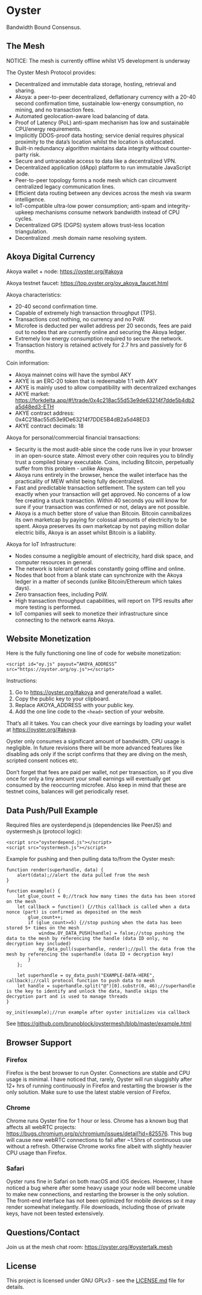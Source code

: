 # Oyster

Bandwidth Bound Consensus.

## The Mesh

NOTICE: The mesh is currently offline whilst V5 development is underway

The Oyster Mesh Protocol provides:

- Decentralized and immutable data storage, hosting, retrieval and sharing.
- Akoya: a peer-to-peer decentralized, deflationary currency with a 20-40 second confirmation time, sustainable low-energy consumption, no mining, and no transaction fees. 
- Automated geolocation-aware load balancing of data.
- Proof of Latency (PoL) anti-spam mechanism has low and sustainable CPU/energy requirements.
- Implicitly DDOS-proof data hosting; service denial requires physical proximity to the data’s location whilst the location is obfuscated.
- Built-in redundancy algorithm maintains data integrity without counter-party risk.
- Secure and untraceable access to data like a decentralized VPN.
- Decentralized application (dApp) platform to run immutable JavaScript code.
- Peer-to-peer topology forms a node mesh which can circumvent centralized legacy communication lines.
- Efficient data routing between any devices across the mesh via swarm intelligence.
- IoT-compatible ultra-low power consumption; anti-spam and integrity-upkeep mechanisms consume network bandwidth instead of CPU cycles.
- Decentralized GPS (DGPS) system allows trust-less location triangulation.
- Decentralized .mesh domain name resolving system.

## Akoya Digital Currency

Akoya wallet + node: https://oyster.org/#akoya

Akoya testnet faucet: https://top.oyster.org/oy_akoya_faucet.html

Akoya characteristics:
- 20-40 second confirmation time.
- Capable of extremely high transaction throughput (TPS).
- Transactions cost nothing, no currency and no PoW.
- Microfee is deducted per wallet address per 20 seconds, fees are paid out to nodes that are currently online and securing the Akoya ledger.
- Extremely low energy consumption required to secure the network.
- Transaction history is retained actively for 2.7 hrs and passively for 6 months.

Coin information:

- Akoya mainnet coins will have the symbol AKY
- AKYE is an ERC-20 token that is redeemable 1:1 with AKY
- AKYE is mainly used to allow compatibility with decentralized exchanges
- AKYE market: https://forkdelta.app/#!/trade/0x4c218ac55d53e9de63214f7dde5b4db2a5d48ed3-ETH
- AKYE contract address: 0x4C218ac55d53e9De63214f7DDE5B4dB2a5d48ED3
- AKYE contract decimals: 18

Akoya for personal/commercial financial transactions:
- Security is the most audit-able since the code runs live in your browser in an open-source state. Almost every other coin requires you to blindly trust a compiled binary executable. Coins, including Bitcoin, perpetually suffer from this problem - unlike Akoya.
- Akoya runs entirely in the browser, hence the wallet interface has the practicality of MEW whilst being fully decentralized.
- Fast and predictable transaction settlement. The system can tell you exactly when your transaction will get approved. No concerns of a low fee creating a stuck transaction. Within 40 seconds you will know for sure if your transaction was confirmed or not, delays are not possible.
- Akoya is a much better store of value than Bitcoin. Bitcoin cannibalizes its own marketcap by paying for colossal amounts of electricity to be spent. Akoya preserves its own marketcap by not paying million dollar electric bills, Akoya is an asset whilst Bitcoin is a liability.

Akoya for IoT Infrastructure:
- Nodes consume a negligible amount of electricity, hard disk space, and computer resources in general.
- The network is tolerant of nodes constantly going offline and online.
- Nodes that boot from a blank state can synchronize with the Akoya ledger in a matter of seconds (unlike Bitcoin/Ethereum which takes days).
- Zero transaction fees, including PoW.
- High transaction throughput capabilities, will report on TPS results after more testing is performed.
- IoT companies will seek to monetize their infrastructure since connecting to the network earns Akoya.

## Website Monetization

Here is the fully functioning one line of code for website monetization:
```
<script id="oy.js" payout=“AKOYA_ADDRESS” src="https://oyster.org/oy.js"></script>
```

Instructions:

1. Go to https://oyster.org/#akoya and generate/load a wallet.
2. Copy the public key to your clipboard.
3. Replace AKOYA_ADDRESS with your public key.
4. Add the one line code to the `<head>` section of your website.

That’s all it takes. You can check your dive earnings by loading your wallet at https://oyster.org/#akoya.

Oyster only consumes a significant amount of bandwidth, CPU usage is negligible. In future revisions there will be more advanced features like disabling ads only if the script confirms that they are diving on the mesh, scripted consent notices etc.

Don’t forget that fees are paid per wallet, not per transaction, so if you dive once for only a tiny amount your small earnings will eventually get consumed by the reoccurring microfee. Also keep in mind that these are testnet coins, balances will get periodically reset.

## Data Push/Pull Example

Required files are oysterdepend.js (dependencies like PeerJS) and oystermesh.js (protocol logic):

```
<script src="oysterdepend.js"></script>
<script src="oystermesh.js"></script>
```
Example for pushing and then pulling data to/from the Oyster mesh:
```
function render(superhandle, data) {
    alert(data);//alert the data pulled from the mesh
}

function example() {
    let glue_count = 0;//track how many times the data has been stored on the mesh
    let callback = function() {//this callback is called when a data nonce (part) is confirmed as deposited on the mesh
        glue_count++;
        if (glue_count>=5) {//stop pushing when the data has been stored 5+ times on the mesh
            window.OY_DATA_PUSH[handle] = false;//stop pushing the data to the mesh by referencing the handle (data ID only, no decryption key included)
            oy_data_pull(superhandle, render);//pull the data from the mesh by referencing the superhandle (data ID + decryption key)
        }
    };

    let superhandle = oy_data_push("EXAMPLE-DATA-HERE", callback);//call protocol function to push data to mesh
    let handle = superhandle.split("@")[0].substr(0, 46);//superhandle is the key to identify and unlock the data, handle skips the decryption part and is used to manage threads
}

oy_init(example);//run example after oyster initializes via callback
```

See https://github.com/brunoblock/oystermesh/blob/master/example.html

## Browser Support

### Firefox

Firefox is the best browser to run Oyster. Connections are stable and CPU usage is minimal. I have noticed that, rarely, Oyster will run sluggishly after 12+ hrs of running continuously in Firefox and restarting the browser is the only solution. Make sure to use the latest stable version of Firefox.

### Chrome

Chrome runs Oyster fine for 1 hour or less. Chrome has a known bug that affects all webRTC projects: https://bugs.chromium.org/p/chromium/issues/detail?id=825576. This bug will cause new webRTC connections to fail after ~1.5hrs of continuous use without a refresh. Otherwise Chrome works fine albeit with slightly heavier CPU usage than Firefox.

### Safari

Oyster runs fine in Safari on both macOS and iOS devices. However, I have noticed a bug where after some heavy usage your node will become unable to make new connections, and restarting the browser is the only solution. The front-end interface has not been optimized for mobile devices so it may render somewhat inelegantly. File downloads, including those of private keys, have not been tested extensively.

## Questions/Contact

Join us at the mesh chat room: https://oyster.org/#oystertalk.mesh

## License
This project is licensed under GNU GPLv3 - see the [LICENSE.md](LICENSE.md) file for details.
